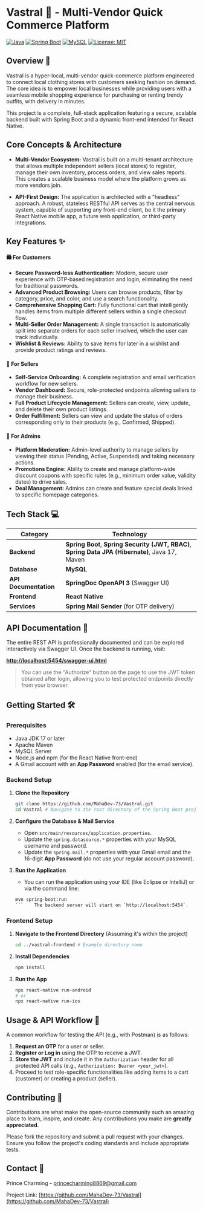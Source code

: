 # Vastral 🚀 - Multi-Vendor Quick Commerce Platform

[![Java](https://img.shields.io/badge/Language-Java-blue?style=for-the-badge&logo=java)](https://www.java.com)
[![Spring Boot](https://img.shields.io/badge/Framework-Spring_Boot-green?style=for-the-badge&logo=spring)](https://spring.io/projects/spring-boot)
[![MySQL](https://img.shields.io/badge/Database-MySQL-orange?style=for-the-badge&logo=mysql)](https://www.mysql.com)
[![License: MIT](https://img.shields.io/badge/License-MIT-yellow.svg?style=for-the-badge)](https://opensource.org/licenses/MIT)

## Overview 👗

Vastral is a hyper-local, multi-vendor quick-commerce platform engineered to connect local clothing stores with customers seeking fashion on demand. The core idea is to empower local businesses while providing users with a seamless mobile shopping experience for purchasing or renting trendy outfits, with delivery in minutes.

This project is a complete, full-stack application featuring a secure, scalable backend built with Spring Boot and a dynamic front-end intended for React Native.

## Core Concepts & Architecture

*   **Multi-Vendor Ecosystem:** Vastral is built on a multi-tenant architecture that allows multiple independent sellers (local stores) to register, manage their own inventory, process orders, and view sales reports. This creates a scalable business model where the platform grows as more vendors join.

*   **API-First Design:** The application is architected with a "headless" approach. A robust, stateless RESTful API serves as the central nervous system, capable of supporting any front-end client, be it the primary React Native mobile app, a future web application, or third-party integrations.

## Key Features ✨

#### 🛍️ For Customers

*   **Secure Password-less Authentication:** Modern, secure user experience with OTP-based registration and login, eliminating the need for traditional passwords.
*   **Advanced Product Browsing:** Users can browse products, filter by category, price, and color, and use a search functionality.
*   **Comprehensive Shopping Cart:** Fully functional cart that intelligently handles items from multiple different sellers within a single checkout flow.
*   **Multi-Seller Order Management:** A single transaction is automatically split into separate orders for each seller involved, which the user can track individually.
*   **Wishlist & Reviews:** Ability to save items for later in a wishlist and provide product ratings and reviews.

#### 💼 For Sellers

*   **Self-Service Onboarding:** A complete registration and email verification workflow for new sellers.
*   **Vendor Dashboard:** Secure, role-protected endpoints allowing sellers to manage their business.
*   **Full Product Lifecycle Management:** Sellers can create, view, update, and delete their own product listings.
*   **Order Fulfillment:** Sellers can view and update the status of orders corresponding only to their products (e.g., Confirmed, Shipped).

#### 🔑 For Admins

*   **Platform Moderation:** Admin-level authority to manage sellers by viewing their status (Pending, Active, Suspended) and taking necessary actions.
*   **Promotions Engine:** Ability to create and manage platform-wide discount coupons with specific rules (e.g., minimum order value, validity dates) to drive sales.
*   **Deal Management:** Admins can create and feature special deals linked to specific homepage categories.

## Tech Stack 💻

| Category            | Technology                                                              |
| ------------------- | ----------------------------------------------------------------------- |
| **Backend**         | **Spring Boot**, **Spring Security (JWT, RBAC)**, **Spring Data JPA (Hibernate)**, Java 17, Maven |
| **Database**        | **MySQL**                                                               |
| **API Documentation** | **SpringDoc OpenAPI 3** (Swagger UI)                                    |
| **Frontend**        | **React Native**                                                        |
| **Services**        | **Spring Mail Sender** (for OTP delivery)                               |

## API Documentation 📜

The entire REST API is professionally documented and can be explored interactively via Swagger UI. Once the backend is running, visit:

**[http://localhost:5454/swagger-ui.html](http://localhost:5454/swagger-ui.html)**

> You can use the "Authorize" button on the page to use the JWT token obtained after login, allowing you to test protected endpoints directly from your browser.

## Getting Started 🛠️

### Prerequisites
*   Java JDK 17 or later
*   Apache Maven
*   MySQL Server
*   Node.js and npm (for the React Native front-end)
*   A Gmail account with an **App Password** enabled (for the email service).

### Backend Setup
1.  **Clone the Repository**
    ```bash
    git clone https://github.com/MahaDev-73/Vastral.git
    cd Vastral # Navigate to the root directory of the Spring Boot project
    ```

2.  **Configure the Database & Mail Service**
    *   Open `src/main/resources/application.properties`.
    *   Update the `spring.datasource.*` properties with your MySQL username and password.
    *   Update the `spring.mail.*` properties with your Gmail email and the 16-digit **App Password** (do not use your regular account password).

3.  **Run the Application**
    *   You can run the application using your IDE (like Eclipse or IntelliJ) or via the command line:
    ```bash
    mvn spring-boot:run
    ```    The backend server will start on `http://localhost:5454`.

### Frontend Setup
1.  **Navigate to the Frontend Directory** (Assuming it's within the project)
    ```bash
    cd ../vastral-frontend # Example directory name
    ```
2.  **Install Dependencies**
    ```bash
    npm install
    ```
3.  **Run the App**
    ```bash
    npx react-native run-android
    # or
    npx react-native run-ios
    ```

## Usage & API Workflow 🛒
A common workflow for testing the API (e.g., with Postman) is as follows:
1.  **Request an OTP** for a user or seller.
2.  **Register or Log in** using the OTP to receive a JWT.
3.  **Store the JWT** and include it in the `Authorization` header for all protected API calls (e.g., `Authorization: Bearer <your_jwt>`).
4.  Proceed to test role-specific functionalities like adding items to a cart (customer) or creating a product (seller).

## Contributing 🤝
Contributions are what make the open-source community such an amazing place to learn, inspire, and create. Any contributions you make are **greatly appreciated**.

Please fork the repository and submit a pull request with your changes. Ensure you follow the project's coding standards and include appropriate tests.

## Contact 📧
Prince Charming - [princecharming8869@gmail.com](mailto:princecharming8869@gmail.com)

Project Link: [https://github.com/MahaDev-73/Vastral](https://github.com/MahaDev-73/Vastral)
